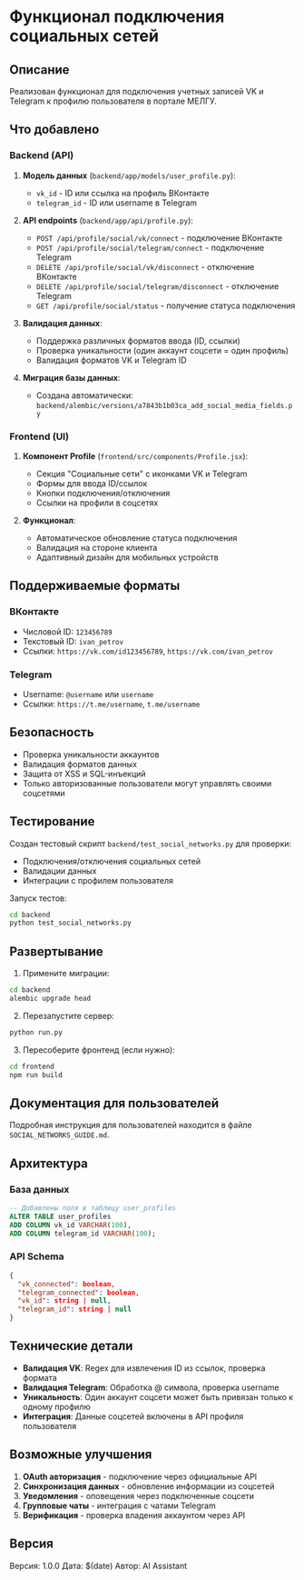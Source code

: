 # Функционал подключения социальных сетей

## Описание

Реализован функционал для подключения учетных записей VK и Telegram к профилю пользователя в портале МЕЛГУ.

## Что добавлено

### Backend (API)

1. **Модель данных** (`backend/app/models/user_profile.py`):
   - `vk_id` - ID или ссылка на профиль ВКонтакте
   - `telegram_id` - ID или username в Telegram

2. **API endpoints** (`backend/app/api/profile.py`):
   - `POST /api/profile/social/vk/connect` - подключение ВКонтакте
   - `POST /api/profile/social/telegram/connect` - подключение Telegram
   - `DELETE /api/profile/social/vk/disconnect` - отключение ВКонтакте
   - `DELETE /api/profile/social/telegram/disconnect` - отключение Telegram
   - `GET /api/profile/social/status` - получение статуса подключения

3. **Валидация данных**:
   - Поддержка различных форматов ввода (ID, ссылки)
   - Проверка уникальности (один аккаунт соцсети = один профиль)
   - Валидация форматов VK и Telegram ID

4. **Миграция базы данных**:
   - Создана автоматически: `backend/alembic/versions/a7843b1b03ca_add_social_media_fields.py`

### Frontend (UI)

1. **Компонент Profile** (`frontend/src/components/Profile.jsx`):
   - Секция "Социальные сети" с иконками VK и Telegram
   - Формы для ввода ID/ссылок
   - Кнопки подключения/отключения
   - Ссылки на профили в соцсетях

2. **Функционал**:
   - Автоматическое обновление статуса подключения
   - Валидация на стороне клиента
   - Адаптивный дизайн для мобильных устройств

## Поддерживаемые форматы

### ВКонтакте
- Числовой ID: `123456789`
- Текстовый ID: `ivan_petrov`
- Ссылки: `https://vk.com/id123456789`, `https://vk.com/ivan_petrov`

### Telegram
- Username: `@username` или `username`
- Ссылки: `https://t.me/username`, `t.me/username`

## Безопасность

- Проверка уникальности аккаунтов
- Валидация форматов данных
- Защита от XSS и SQL-инъекций
- Только авторизованные пользователи могут управлять своими соцсетями

## Тестирование

Создан тестовый скрипт `backend/test_social_networks.py` для проверки:
- Подключения/отключения социальных сетей
- Валидации данных
- Интеграции с профилем пользователя

Запуск тестов:
```bash
cd backend
python test_social_networks.py
```

## Развертывание

1. Примените миграции:
```bash
cd backend
alembic upgrade head
```

2. Перезапустите сервер:
```bash
python run.py
```

3. Пересоберите фронтенд (если нужно):
```bash
cd frontend
npm run build
```

## Документация для пользователей

Подробная инструкция для пользователей находится в файле `SOCIAL_NETWORKS_GUIDE.md`.

## Архитектура

### База данных
```sql
-- Добавлены поля в таблицу user_profiles
ALTER TABLE user_profiles 
ADD COLUMN vk_id VARCHAR(100),
ADD COLUMN telegram_id VARCHAR(100);
```

### API Schema
```json
{
  "vk_connected": boolean,
  "telegram_connected": boolean,
  "vk_id": string | null,
  "telegram_id": string | null
}
```

## Технические детали

- **Валидация VK**: Regex для извлечения ID из ссылок, проверка формата
- **Валидация Telegram**: Обработка @ символа, проверка username
- **Уникальность**: Один аккаунт соцсети может быть привязан только к одному профилю
- **Интеграция**: Данные соцсетей включены в API профиля пользователя

## Возможные улучшения

1. **OAuth авторизация** - подключение через официальные API
2. **Синхронизация данных** - обновление информации из соцсетей
3. **Уведомления** - оповещения через подключенные соцсети
4. **Групповые чаты** - интеграция с чатами Telegram
5. **Верификация** - проверка владения аккаунтом через API

## Версия

Версия: 1.0.0
Дата: $(date)
Автор: AI Assistant 